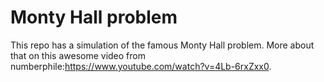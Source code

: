 # Monty Hall problem
This repo has a simulation of the famous Monty Hall problem. More about that on this awesome video from numberphile:https://www.youtube.com/watch?v=4Lb-6rxZxx0. 
